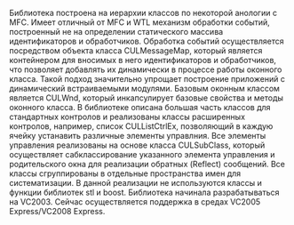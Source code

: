 Библиотека построена на иерархии классов по некоторой анологии с MFC. Имеет отличный от MFC и WTL механизм обработки событий, построенный не на определении статического массива идентификаторов и обработчиков. Обработка событий осуществляется посредством объекта класса CULMessageMap, который является контейнером для вносимых в него идентификаторов и обработчиков, что позволяет добавлять их динамически в процессе работы оконного класса. Такой подход значительно упрощает построение приложений с динамический встраиваемыми модулями. Базовым оконным классом является CULWnd, который инкапсулирует базовые свойства и методы оконного класса. В библиотеке описана большая часть классов для стандартных контролов и реализованы классы расширенных контролов, например, список CULListCtrlEx, позволяющий в каждую ячейку устанавить различные элементы управлния. Все элементы управления реализованы на основе класса CULSubClass, который осуществляет сабклассирование указанного элемента управления и родительского окна для реализации обратных (Reflect) сообщений. Все классы сгруппированы в отдельные пространства имен для систематизации.
В данной реализации  не используются классы и функции библиотек stl и boost.
Библиотека начинала разрабатываться на VC2003. Сейчас осуществляется поддержка в средах VC2005 Express/VC2008 Express.